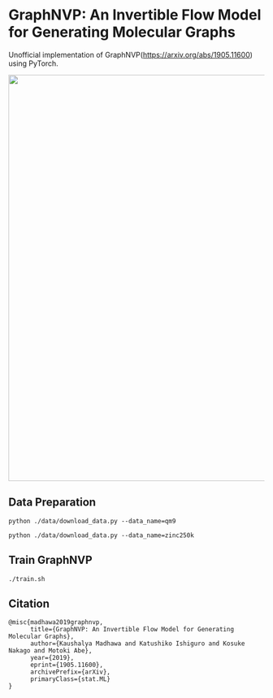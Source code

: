 # GraphNVP: An Invertible Flow Model for Generating Molecular Graphs

Unofficial implementation of GraphNVP(https://arxiv.org/abs/1905.11600) using PyTorch.

<p float="left" align="middle">
  <img src="https://github.com/hlzhang109/PyTorch-GraphNVP/blob/master/framework.png" width="800"/> 
</p>

## Data Preparation
`python ./data/download_data.py --data_name=qm9`

`python ./data/download_data.py --data_name=zinc250k`

## Train GraphNVP
`./train.sh`

## Citation
```
@misc{madhawa2019graphnvp,
      title={GraphNVP: An Invertible Flow Model for Generating Molecular Graphs}, 
      author={Kaushalya Madhawa and Katushiko Ishiguro and Kosuke Nakago and Motoki Abe},
      year={2019},
      eprint={1905.11600},
      archivePrefix={arXiv},
      primaryClass={stat.ML}
}
```

